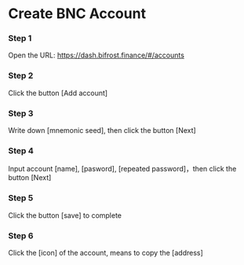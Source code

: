 # Create BNC Account

### Step 1
Open the URL: https://dash.bifrost.finance/#/accounts

### Step 2
Click the button [Add account]

### Step 3
Write down [mnemonic seed], then click the button [Next]

### Step 4
Input account [name], [pasword], [repeated password]，then click the button [Next]

### Step 5
Click the button [save] to complete

### Step 6
Click the [icon] of the account, means to copy the [address]

